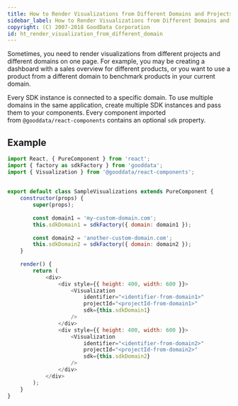 ```yaml
---
title: How to Render Visualizations from Different Domains and Projects
sidebar_label: How to Render Visualizations from Different Domains and Projects
copyright: (C) 2007-2018 GoodData Corporation
id: ht_render_visualization_from_different_domain
---
```


Sometimes, you need to render visualizations from different projects and different domains on one page. For example, you may be creating a dashboard with a sales overview for different products, or you want to use a product from a different domain to benchmark products in your current domain.

Every SDK instance is connected to a specific domain. To use multiple domains in the same application, create multiple SDK instances and pass them to your components. Every component imported from `@gooddata/react-components` contains an optional `sdk` property.

## Example

```javascript
import React, { PureComponent } from 'react';
import { factory as sdkFactory } from 'gooddata';
import { Visualization } from '@gooddata/react-components';
 
 
export default class SampleVisualizations extends PureComponent {
    constructor(props) {
        super(props);
         
        const domain1 = 'my-custom-domain.com';
        this.sdkDomain1 = sdkFactory({ domain: domain1 });
     
        const domain2 = 'another-custom-domain.com';
        this.sdkDomain2 = sdkFactory({ domain: domain2 });
    }
 
    render() {
        return (
            <div>
                <div style={{ height: 400, width: 600 }}>
                    <Visualization
                        identifier="<identifier-from-domain1>"
                        projectId="<projectId-from-domain1>"
                        sdk={this.sdkDomain1}
                    />
                </div>
                <div style={{ height: 400, width: 600 }}>
                    <Visualization
                        identifier="<identifier-from-domain2>"
                        projectId="<projectId-from-domain2>"
                        sdk={this.sdkDomain2}
                    />
                </div>
            </div>
        );
    }
}
```

